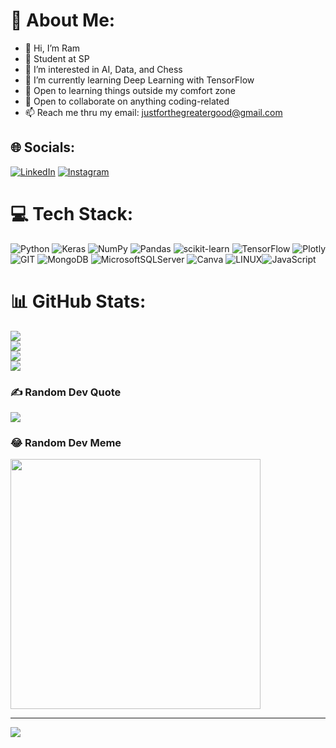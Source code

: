 # 💫 About Me:
- 👋 Hi, I’m Ram<br>
- 🏫 Student at SP<br>
- 👀 I’m interested in AI, Data, and Chess<br>
- 🌱 I’m currently learning Deep Learning with TensorFlow<br>
- 📕 Open to learning things outside my comfort zone<br>
- 💞️ Open to collaborate on anything coding-related<br>
- 📫 Reach me thru my email: justforthegreatergood@gmail.com

## 🌐 Socials:
 [![LinkedIn](https://img.shields.io/badge/LinkedIn-%230077B5.svg?logo=linkedin&logoColor=white)](https://linkedin.com/in/sriram-jeyakumar-90498a253) [![Instagram](https://img.shields.io/badge/Instagram-%23E4405F.svg?logo=Instagram&logoColor=white)](https://instagram.com/moustxchemxn)

# 💻 Tech Stack:
![Python](https://img.shields.io/badge/python-3670A0?style=for-the-badge&logo=python&logoColor=ffdd54) ![Keras](https://img.shields.io/badge/Keras-%23D00000.svg?style=for-the-badge&logo=Keras&logoColor=white) ![NumPy](https://img.shields.io/badge/numpy-%23013243.svg?style=for-the-badge&logo=numpy&logoColor=white) ![Pandas](https://img.shields.io/badge/pandas-%23150458.svg?style=for-the-badge&logo=pandas&logoColor=white) ![scikit-learn](https://img.shields.io/badge/scikit--learn-%23F7931E.svg?style=for-the-badge&logo=scikit-learn&logoColor=white) ![TensorFlow](https://img.shields.io/badge/TensorFlow-%23FF6F00.svg?style=for-the-badge&logo=TensorFlow&logoColor=white) ![Plotly](https://img.shields.io/badge/Plotly-%233F4F75.svg?style=for-the-badge&logo=plotly&logoColor=white) ![GIT](https://img.shields.io/badge/Git-fc6d26?style=for-the-badge&logo=git&logoColor=white) ![MongoDB](https://img.shields.io/badge/MongoDB-%234ea94b.svg?style=for-the-badge&logo=mongodb&logoColor=white) ![MicrosoftSQLServer](https://img.shields.io/badge/Microsoft%20SQL%20Sever-CC2927?style=for-the-badge&logo=microsoft%20sql%20server&logoColor=white) ![Canva](https://img.shields.io/badge/Canva-%2300C4CC.svg?style=for-the-badge&logo=Canva&logoColor=white)  ![LINUX](https://img.shields.io/badge/Linux-FCC624?style=for-the-badge&logo=linux&logoColor=black)![JavaScript](https://img.shields.io/badge/javascript-%23323330.svg?style=for-the-badge&logo=javascript&logoColor=%23F7DF1E) 
# 📊 GitHub Stats:
![](https://github-readme-stats.vercel.app/api?username=moustacheManHere&theme=dark&hide_border=true&include_all_commits=true&count_private=false)<br/>
![](https://github-readme-streak-stats.herokuapp.com/?user=moustacheManHere&theme=dark&hide_border=true)<br/>
![](https://github-readme-stats.vercel.app/api/top-langs/?username=moustacheManHere&theme=dark&hide_border=true&include_all_commits=true&count_private=false&layout=compact)
<br/>
![](https://github-contributor-stats.vercel.app/api?username=moustacheManHere&limit=5&theme=dark&combine_all_yearly_contributions=true)

### ✍️ Random Dev Quote
![](https://quotes-github-readme.vercel.app/api?type=horizontal&theme=radical)



### 😂 Random Dev Meme
<img src='https://randommeme-five.vercel.app/' style="height: 400px;"/>

---
[![](https://visitcount.itsvg.in/api?id=moustacheManHere&icon=0&color=0)](https://visitcount.itsvg.in)

<!---
moustacheManHere/moustacheManHere is a ✨ special ✨ repository because its `README.md` (this file) appears on your GitHub profile.
You can click the Preview link to take a look at your changes.
--->
